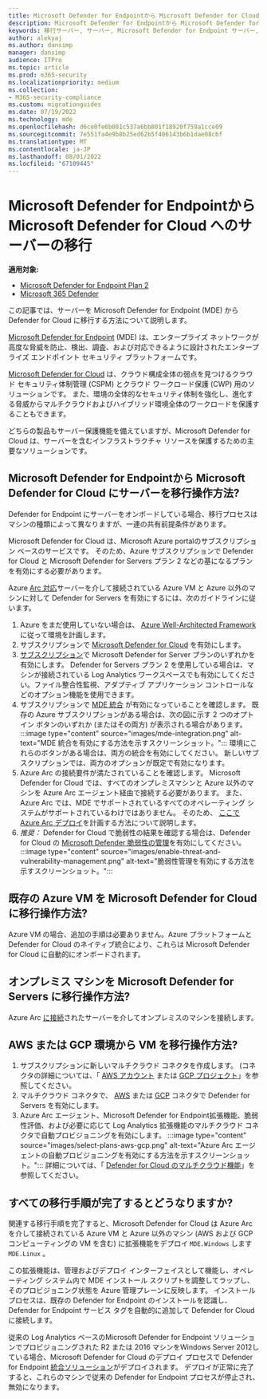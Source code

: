 ```yaml
---
title: Microsoft Defender for Endpointから Microsoft Defender for Cloud へのサーバーの移行
description: Microsoft Defender for Endpointから Microsoft Defender for Cloud にサーバーを移行する方法について説明します。
keywords: 移行サーバー, サーバー, Microsoft Defender for Endpoint サーバー, Microsoft Defender for Cloud, MDE, azure, azure cloud, CSPM, CWP, クラウド ワークロード保護, 脅威保護, 高度な脅威保護, Microsoft Azure, マルチクラウド コネクタ
author: alekyaj
ms.author: dansimp
manager: dansimp
audience: ITPro
ms.topic: article
ms.prod: m365-security
ms.localizationpriority: medium
ms.collection:
- M365-security-compliance
ms.custom: migrationguides
ms.date: 07/19/2022
ms.technology: mde
ms.openlocfilehash: d6ce0fe6b001c537a6bb801f18920f759a1cce09
ms.sourcegitcommit: 7e551fa4e9b8b25ed62b5f406143b6b1dae08cbf
ms.translationtype: MT
ms.contentlocale: ja-JP
ms.lasthandoff: 08/01/2022
ms.locfileid: "67109445"
---
```

# <a name="migrating-servers-from-microsoft-defender-for-endpoint-to-microsoft-defender-for-cloud"></a>Microsoft Defender for Endpointから Microsoft Defender for Cloud へのサーバーの移行

**適用対象:**

- [Microsoft Defender for Endpoint Plan 2](https://go.microsoft.com/fwlink/p/?linkid=2154037)
- [Microsoft 365 Defender](https://go.microsoft.com/fwlink/?linkid=2118804)

この記事では、サーバーを Microsoft Defender for Endpoint (MDE) から Defender for Cloud に移行する方法について説明します。

[Microsoft Defender for Endpoint](https://www.microsoft.com/security/business/endpoint-security/microsoft-defender-endpoint) (MDE) は、エンタープライズ ネットワークが高度な脅威を防止、検出、調査、および対応できるように設計されたエンタープライズ エンドポイント セキュリティ プラットフォームです。

[Microsoft Defender for Cloud](https://azure.microsoft.com/services/defender-for-cloud/) は、クラウド構成全体の弱点を見つけるクラウド セキュリティ体制管理 (CSPM) とクラウド ワークロード保護 (CWP) 用のソリューションです。 また、環境の全体的なセキュリティ体制を強化し、進化する脅威からマルチクラウドおよびハイブリッド環境全体のワークロードを保護することもできます。

どちらの製品もサーバー保護機能を備えていますが、Microsoft Defender for Cloud は、サーバーを含むインフラストラクチャ リソースを保護するための主要なソリューションです。 

## <a name="how-do-i-migrate-my-servers-from-microsoft-defender-for-endpoint-to-microsoft-defender-for-cloud"></a>Microsoft Defender for Endpointから Microsoft Defender for Cloud にサーバーを移行操作方法?

Defender for Endpoint にサーバーをオンボードしている場合、移行プロセスはマシンの種類によって異なりますが、一連の共有前提条件があります。 

Microsoft Defender for Cloud は、Microsoft Azure portalのサブスクリプション ベースのサービスです。 そのため、Azure サブスクリプションで Defender for Cloud と Microsoft Defender for Servers プラン 2 などの基になるプランを有効にする必要があります。

Azure [Arc 対応](/azure/azure-arc/servers/overview)サーバーを介して接続されている Azure VM と Azure 以外のマシンに対して Defender for Servers を有効にするには、次のガイドラインに従います。

1. Azure をまだ使用していない場合は、 [Azure Well-Architected Framework](/azure/architecture/framework/) に従って環境を計画します。
2. サブスクリプションで [Microsoft Defender for Cloud](/azure/defender-for-cloud/get-started) を有効にします。
3. [サブスクリプション](/azure/defender-for-cloud/enable-enhanced-security)で Microsoft Defender for Server プランのいずれかを有効にします。 Defender for Servers プラン 2 を使用している場合は、マシンが接続されている Log Analytics ワークスペースでも有効にしてください。ファイル整合性監視、アダプティブ アプリケーション コントロールなどのオプション機能を使用できます。
4. サブスクリプションで [MDE 統合](/azure/defender-for-cloud/integration-defender-for-endpoint?tabs=windows) が有効になっていることを確認します。 既存の Azure サブスクリプションがある場合は、次の図に示す 2 つのオプトイン ボタンのいずれか (またはその両方) が表示される場合があります。
     :::image type="content" source="images/mde-integration.png" alt-text="MDE 統合を有効にする方法を示すスクリーンショット。":::
環境にこれらのボタンがある場合は、両方の統合を有効にしてください。 新しいサブスクリプションでは、両方のオプションが既定で有効になります。
5. Azure Arc の接続要件が満たされていることを確認します。 Microsoft Defender for Cloud では、すべてのオンプレミスマシンと Azure 以外のマシンを Azure Arc エージェント経由で接続する必要があります。 また、Azure Arc では、MDE でサポートされているすべてのオペレーティング システムがサポートされているわけではありません。 そのため、 [ここで Azure Arc デプロイ](/azure/azure-arc/servers/plan-at-scale-deployment)を計画する方法について説明します。
6. *推奨：* Defender for Cloud で脆弱性の結果を確認する場合は、Defender for Cloud の [Microsoft Defender 脆弱性の管理](/azure/defender-for-cloud/enable-data-collection?tabs=autoprovision-va)を有効にしてください。
   :::image type="content" source="images/enable-threat-and-vulnerability-management.png" alt-text="脆弱性管理を有効にする方法を示すスクリーンショット。"::: 

## <a name="how-do-i-migrate-existing-azure-vms-to-microsoft-defender-for-cloud"></a>既存の Azure VM を Microsoft Defender for Cloud に移行操作方法?

Azure VM の場合、追加の手順は必要ありません。Azure プラットフォームと Defender for Cloud のネイティブ統合により、これらは Microsoft Defender for Cloud に自動的にオンボードされます。

## <a name="how-do-i-migrate-on-premises-machines-to-microsoft-defender-for-servers"></a>オンプレミス マシンを Microsoft Defender for Servers に移行操作方法?

Azure Arc [に接続](/azure/defender-for-cloud/quickstart-onboard-machines?pivots=azure-arc)されたサーバーを介してオンプレミスのマシンを接続します。

## <a name="how-do-i-migrate-vms-from-aws-or-gcp-environments"></a>AWS または GCP 環境から VM を移行操作方法?

1. サブスクリプションに新しいマルチクラウド コネクタを作成します。 (コネクタの詳細については、「 [AWS アカウント](/azure/defender-for-cloud/quickstart-onboard-aws?pivots=env-settings) または [GCP プロジェクト](/azure/defender-for-cloud/quickstart-onboard-gcp?pivots=env-settings)」を参照してください。
2. マルチクラウド コネクタで、 [AWS](/azure/defender-for-cloud/quickstart-onboard-aws?pivots=env-settings#prerequisites) または [GCP](/azure/defender-for-cloud/quickstart-onboard-gcp?pivots=env-settings#configure-the-servers-plan) コネクタで Defender for Servers を有効にします。
3. Azure Arc エージェント、Microsoft Defender for Endpoint拡張機能、脆弱性評価、および必要に応じて Log Analytics 拡張機能のマルチクラウド コネクタで自動プロビジョニングを有効にします。
     :::image type="content" source="images/select-plans-aws-gcp.png" alt-text="Azure Arc エージェントの自動プロビジョニングを有効にする方法を示すスクリーンショット。":::
詳細については、「 [Defender for Cloud のマルチクラウド機能](https://aka.ms/mdcmc)」を参照してください。

## <a name="what-happens-once-all-migration-steps-are-completed"></a>すべての移行手順が完了するとどうなりますか?

関連する移行手順を完了すると、Microsoft Defender for Cloud は Azure Arc を介して接続されている Azure VM と Azure 以外のマシン (AWS および GCP コンピューティングの VM を含む) に拡張機能をデプロイ `MDE.Windows` します `MDE.Linux` 。

この拡張機能は、管理およびデプロイ インターフェイスとして機能し、オペレーティング システム内で MDE インストール スクリプトを調整してラップし、そのプロビジョニング状態を Azure 管理プレーンに反映します。 インストール プロセスは、既存の Defender for Endpoint のインストールを認識し、Defender for Endpoint サービス タグを自動的に追加して Defender for Cloud に接続します。

従来の Log Analytics ベースのMicrosoft Defender for Endpoint ソリューションでプロビジョニングされた R2 または 2016 マシンをWindows Server 2012している場合、Microsoft Defender for Cloud のデプロイ プロセスで Defender for Endpoint [統合ソリューション](configure-server-endpoints.md#new-windows-server-2012-r2-and-2016-functionality-in-the-modern-unified-solution)がデプロイされます。 デプロイが正常に完了すると、これらのマシンで従来の Defender for Endpoint プロセスが停止され、無効になります。
